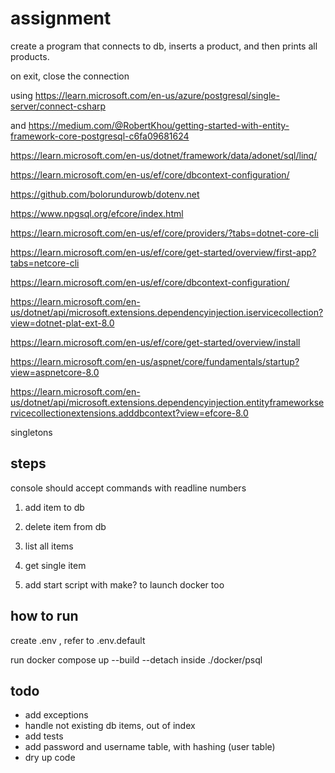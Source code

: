 # assignment

create a program that connects to db, inserts a product, and then prints all
products.

on exit, close the connection

using
<https://learn.microsoft.com/en-us/azure/postgresql/single-server/connect-csharp>

and
<https://medium.com/@RobertKhou/getting-started-with-entity-framework-core-postgresql-c6fa09681624>

<https://learn.microsoft.com/en-us/dotnet/framework/data/adonet/sql/linq/>

<https://learn.microsoft.com/en-us/ef/core/dbcontext-configuration/>

<https://github.com/bolorundurowb/dotenv.net>

<https://www.npgsql.org/efcore/index.html>

<https://learn.microsoft.com/en-us/ef/core/providers/?tabs=dotnet-core-cli>

<https://learn.microsoft.com/en-us/ef/core/get-started/overview/first-app?tabs=netcore-cli>

<https://learn.microsoft.com/en-us/ef/core/dbcontext-configuration/>

<https://learn.microsoft.com/en-us/dotnet/api/microsoft.extensions.dependencyinjection.iservicecollection?view=dotnet-plat-ext-8.0>

<https://learn.microsoft.com/en-us/ef/core/get-started/overview/install>

<https://learn.microsoft.com/en-us/aspnet/core/fundamentals/startup?view=aspnetcore-8.0>

<https://learn.microsoft.com/en-us/dotnet/api/microsoft.extensions.dependencyinjection.entityframeworkservicecollectionextensions.adddbcontext?view=efcore-8.0>

singletons

## steps

console should accept commands with readline numbers

1. add item to db
2. delete item from db
3. list all items
4. get single item

5. add start script with make? to launch docker too

## how to run

create .env , refer to .env.default

run docker compose up --build --detach inside ./docker/psql

## todo

- add exceptions
- handle not existing db items, out of index
- add tests
- add password and username table, with hashing (user table)
- dry up code
